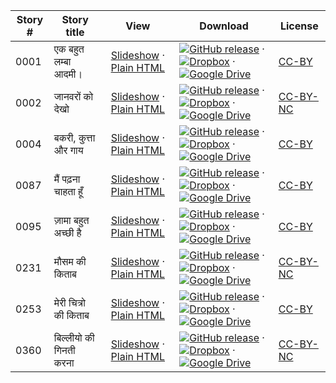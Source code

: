 Story # | Story title | View | Download | License
-------- | -----------  |:-------:| ---------------- | -------
0001 | एक बहुत लम्बा आदमी। | <a href="https://global-asp.github.io/stories/hi/0001_एक-बहुत-लम्बा-आदमी।_slides.html" target="_blank">Slideshow</a> · [Plain HTML](https://global-asp.github.io/stories/hi/0001_एक-बहुत-लम्बा-आदमी।.html) | [![GitHub release](https://cloud.githubusercontent.com/assets/9295750/9483128/0e089e5e-4b51-11e5-98ca-6da5cef156a7.png "GitHub release")]() · [![Dropbox](https://cloud.githubusercontent.com/assets/9295750/10150606/3f5ae2dc-65f5-11e5-8f63-841c51cc1cde.png "Dropbox")](https://www.dropbox.com/s/bnz8xajkn1v2hhh/hi.zip) · [![Google Drive](https://cloud.githubusercontent.com/assets/9295750/9473522/1d6fdde4-4b10-11e5-98f5-aa6c6b04a08e.png "Google Drive")](https://drive.google.com/open?id=0B59ZADK9EsbsTm9TTkFCSVpEUTA) | [CC-BY](https://creativecommons.org/licenses/by/3.0/)
0002 | जानवरों को देखो | <a href="https://global-asp.github.io/stories/hi/0002_जानवरों-को-देखो_slides.html" target="_blank">Slideshow</a> · [Plain HTML](https://global-asp.github.io/stories/hi/0002_जानवरों-को-देखो.html) | [![GitHub release](https://cloud.githubusercontent.com/assets/9295750/9483128/0e089e5e-4b51-11e5-98ca-6da5cef156a7.png "GitHub release")]() · [![Dropbox](https://cloud.githubusercontent.com/assets/9295750/10150606/3f5ae2dc-65f5-11e5-8f63-841c51cc1cde.png "Dropbox")](https://www.dropbox.com/s/bnz8xajkn1v2hhh/hi.zip) · [![Google Drive](https://cloud.githubusercontent.com/assets/9295750/9473522/1d6fdde4-4b10-11e5-98f5-aa6c6b04a08e.png "Google Drive")](https://drive.google.com/open?id=0B59ZADK9EsbsTm9TTkFCSVpEUTA) | [CC-BY-NC](http://creativecommons.org/licenses/by-nc/3.0/)
0004 | बकरी, कुत्ता और गाय | <a href="https://global-asp.github.io/stories/hi/0004_बकरी-कुत्ता-और-गाय_slides.html" target="_blank">Slideshow</a> · [Plain HTML](https://global-asp.github.io/stories/hi/0004_बकरी-कुत्ता-और-गाय.html) | [![GitHub release](https://cloud.githubusercontent.com/assets/9295750/9483128/0e089e5e-4b51-11e5-98ca-6da5cef156a7.png "GitHub release")]() · [![Dropbox](https://cloud.githubusercontent.com/assets/9295750/10150606/3f5ae2dc-65f5-11e5-8f63-841c51cc1cde.png "Dropbox")](https://www.dropbox.com/s/bnz8xajkn1v2hhh/hi.zip) · [![Google Drive](https://cloud.githubusercontent.com/assets/9295750/9473522/1d6fdde4-4b10-11e5-98f5-aa6c6b04a08e.png "Google Drive")](https://drive.google.com/open?id=0B59ZADK9EsbsTm9TTkFCSVpEUTA) | [CC-BY](https://creativecommons.org/licenses/by/3.0/)
0087 | मैं पढ़ना चाहता हूँ | <a href="https://global-asp.github.io/stories/hi/0087_मै-पढ़ना-चाहता-हूँ_slides.html" target="_blank">Slideshow</a> · [Plain HTML](https://global-asp.github.io/stories/hi/0087_मै-पढ़ना-चाहता-हूँ.html) | [![GitHub release](https://cloud.githubusercontent.com/assets/9295750/9483128/0e089e5e-4b51-11e5-98ca-6da5cef156a7.png "GitHub release")]() · [![Dropbox](https://cloud.githubusercontent.com/assets/9295750/10150606/3f5ae2dc-65f5-11e5-8f63-841c51cc1cde.png "Dropbox")](https://www.dropbox.com/s/bnz8xajkn1v2hhh/hi.zip) · [![Google Drive](https://cloud.githubusercontent.com/assets/9295750/9473522/1d6fdde4-4b10-11e5-98f5-aa6c6b04a08e.png "Google Drive")](https://drive.google.com/open?id=0B59ZADK9EsbsTm9TTkFCSVpEUTA) | [CC-BY](https://creativecommons.org/licenses/by/3.0/)
0095 | ज़ामा बहुत अच्छी है | <a href="https://global-asp.github.io/stories/hi/0095_ज़ामा-बहुत-अच्छी-है_slides.html" target="_blank">Slideshow</a> · [Plain HTML](https://global-asp.github.io/stories/hi/0095_ज़ामा-बहुत-अच्छी-है.html) | [![GitHub release](https://cloud.githubusercontent.com/assets/9295750/9483128/0e089e5e-4b51-11e5-98ca-6da5cef156a7.png "GitHub release")]() · [![Dropbox](https://cloud.githubusercontent.com/assets/9295750/10150606/3f5ae2dc-65f5-11e5-8f63-841c51cc1cde.png "Dropbox")](https://www.dropbox.com/s/bnz8xajkn1v2hhh/hi.zip) · [![Google Drive](https://cloud.githubusercontent.com/assets/9295750/9473522/1d6fdde4-4b10-11e5-98f5-aa6c6b04a08e.png "Google Drive")](https://drive.google.com/open?id=0B59ZADK9EsbsTm9TTkFCSVpEUTA) | [CC-BY](https://creativecommons.org/licenses/by/3.0/)
0231 | मौसम की किताब | <a href="https://global-asp.github.io/stories/hi/0231_मौसम-की-किताब_slides.html" target="_blank">Slideshow</a> · [Plain HTML](https://global-asp.github.io/stories/hi/0231_मौसम-की-किताब.html) | [![GitHub release](https://cloud.githubusercontent.com/assets/9295750/9483128/0e089e5e-4b51-11e5-98ca-6da5cef156a7.png "GitHub release")]() · [![Dropbox](https://cloud.githubusercontent.com/assets/9295750/10150606/3f5ae2dc-65f5-11e5-8f63-841c51cc1cde.png "Dropbox")](https://www.dropbox.com/s/bnz8xajkn1v2hhh/hi.zip) · [![Google Drive](https://cloud.githubusercontent.com/assets/9295750/9473522/1d6fdde4-4b10-11e5-98f5-aa6c6b04a08e.png "Google Drive")](https://drive.google.com/open?id=0B59ZADK9EsbsTm9TTkFCSVpEUTA) | [CC-BY-NC](http://creativecommons.org/licenses/by-nc/3.0/)
0253 | मेरी चित्रो की किताब | <a href="https://global-asp.github.io/stories/hi/0253_मेरी-चित्रो-की-किताब_slides.html" target="_blank">Slideshow</a> · [Plain HTML](https://global-asp.github.io/stories/hi/0253_मेरी-चित्रो-की-किताब.html) | [![GitHub release](https://cloud.githubusercontent.com/assets/9295750/9483128/0e089e5e-4b51-11e5-98ca-6da5cef156a7.png "GitHub release")]() · [![Dropbox](https://cloud.githubusercontent.com/assets/9295750/10150606/3f5ae2dc-65f5-11e5-8f63-841c51cc1cde.png "Dropbox")](https://www.dropbox.com/s/bnz8xajkn1v2hhh/hi.zip) · [![Google Drive](https://cloud.githubusercontent.com/assets/9295750/9473522/1d6fdde4-4b10-11e5-98f5-aa6c6b04a08e.png "Google Drive")](https://drive.google.com/open?id=0B59ZADK9EsbsTm9TTkFCSVpEUTA) | [CC-BY](https://creativecommons.org/licenses/by/3.0/)
0360 | बिल्लीयो की गिनती करना | <a href="https://global-asp.github.io/stories/hi/0360_बिल्लीयो-की-गिनती-करना_slides.html" target="_blank">Slideshow</a> · [Plain HTML](https://global-asp.github.io/stories/hi/0360_बिल्लीयो-की-गिनती-करना.html) | [![GitHub release](https://cloud.githubusercontent.com/assets/9295750/9483128/0e089e5e-4b51-11e5-98ca-6da5cef156a7.png "GitHub release")]() · [![Dropbox](https://cloud.githubusercontent.com/assets/9295750/10150606/3f5ae2dc-65f5-11e5-8f63-841c51cc1cde.png "Dropbox")](https://www.dropbox.com/s/bnz8xajkn1v2hhh/hi.zip) · [![Google Drive](https://cloud.githubusercontent.com/assets/9295750/9473522/1d6fdde4-4b10-11e5-98f5-aa6c6b04a08e.png "Google Drive")](https://drive.google.com/open?id=0B59ZADK9EsbsTm9TTkFCSVpEUTA) | [CC-BY-NC](http://creativecommons.org/licenses/by-nc/3.0/)
